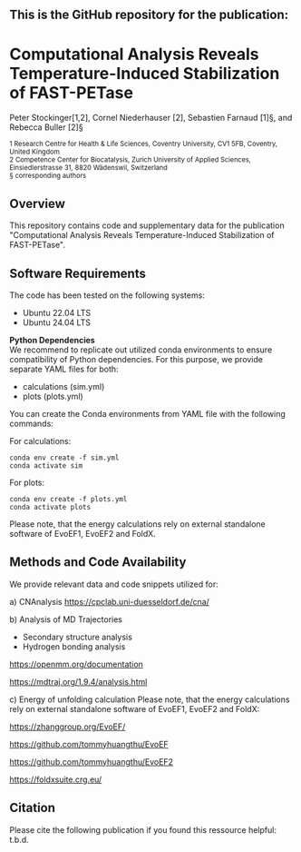 ## This is the GitHub repository for the publication: 

#  Computational Analysis Reveals Temperature-Induced Stabilization of FAST-PETase

Peter Stockinger[1,2], Cornel Niederhauser [2], Sebastien Farnaud [1]§, and Rebecca Buller [2]§

<sub>1 Research Centre for Health & Life Sciences, Coventry University, CV1 5FB, Coventry, United Kingdom</sub><br />
<sub>2 Competence Center for Biocatalysis, Zurich University of Applied Sciences, Einsiedlerstrasse 31, 8820 Wädenswil, Switzerland</sub><br />
<sub>§ corresponding authors

## Overview 
This repository contains code and supplementary data for the publication "Computational Analysis Reveals Temperature-Induced Stabilization of FAST-PETase".

## Software Requirements
The code has been tested on the following systems:
- Ubuntu 22.04 LTS
- Ubuntu 24.04 LTS

**Python Dependencies** <br />
We recommend to replicate out utilized conda environments to ensure compatibility of Python dependencies. 
For this purpose, we provide separate YAML files for both:
- calculations (sim.yml)
- plots (plots.yml)
  
You can create the Conda environments from YAML file with the following commands:

For calculations:

```
conda env create -f sim.yml
conda activate sim
```
For plots:

```
conda env create -f plots.yml
conda activate plots
```
Please note, that the energy calculations rely on external standalone software of EvoEF1, EvoEF2 and FoldX.

## Methods and Code Availability
We provide relevant data and code snippets utilized for:

a) CNAnalysis 
https://cpclab.uni-duesseldorf.de/cna/

b) Analysis of MD Trajectories
- Secondary structure analysis
- Hydrogen bonding analysis
  
https://openmm.org/documentation

https://mdtraj.org/1.9.4/analysis.html


c) Energy of unfolding calculation 
Please note, that the energy calculations rely on external standalone software of EvoEF1, EvoEF2 and FoldX:

https://zhanggroup.org/EvoEF/

https://github.com/tommyhuangthu/EvoEF

https://github.com/tommyhuangthu/EvoEF2

https://foldxsuite.crg.eu/

## Citation
Please cite the following publication if you found this ressource helpful:
t.b.d.
